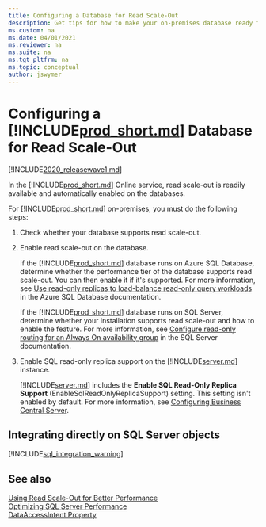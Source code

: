 ```yaml
---
title: Configuring a Database for Read Scale-Out
description: Get tips for how to make your on-premises database ready for read scale-out.
ms.custom: na
ms.date: 04/01/2021
ms.reviewer: na
ms.suite: na
ms.tgt_pltfrm: na
ms.topic: conceptual
author: jswymer
---
```

# Configuring a [!INCLUDE[prod_short.md](../developer/includes/prod_short.md)] Database for Read Scale-Out

[!INCLUDE[2020_releasewave1.md](../includes/2020_releasewave1.md)]

In the [!INCLUDE[prod_short.md](../developer/includes/prod_short.md)] Online service, read scale-out is readily available and automatically enabled on the databases.

For [!INCLUDE[prod_short.md](../developer/includes/prod_short.md)] on-premises, you must do the following steps: 

1. Check whether your database supports read scale-out.
2. Enable read scale-out on the database.

    If the [!INCLUDE[prod_short.md](../developer/includes/prod_short.md)] database runs on Azure SQL Database, determine whether the performance tier of the database supports read scale-out. You can then enable it if it's supported. For more information, see [Use read-only replicas to load-balance read-only query workloads](/azure/sql-database/sql-database-read-scale-out) in the Azure SQL Database documentation.
    
    If the [!INCLUDE[prod_short.md](../developer/includes/prod_short.md)] database runs on SQL Server, determine whether your installation supports read scale-out and how to enable the feature. For more information, see [Configure read-only routing for an Always On availability group](/sql/database-engine/availability-groups/windows/configure-read-only-routing-for-an-availability-group-sql-server) in the SQL Server documentation.
3. Enable SQL read-only replica support on the [!INCLUDE[server.md](../developer/includes/server.md)] instance.

    [!INCLUDE[server.md](../developer/includes/server.md)] includes the **Enable SQL Read-Only Replica Support** (EnableSqlReadOnlyReplicaSupport) setting. This setting isn't enabled by default. For more information, see [Configuring Business Central Server](configure-server-instance.md#Database).

## Integrating directly on SQL Server objects
[!INCLUDE[sql_integration_warning](../includes/include-sql-integrations.md)]

## See also

[Using Read Scale-Out for Better Performance](../administration/database-read-scale-out-overview.md)  
[Optimizing SQL Server Performance](../administration/optimize-sql-server-performance.md)  
[DataAccessIntent Property](../developer/properties/devenv-dataaccessintent-property.md)  
